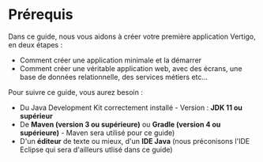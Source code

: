 # Prérequis

Dans ce guide, nous vous aidons à créer votre première application Vertigo, en deux étapes :
* Comment créer une application minimale et la démarrer
* Comment créer une véritable application web, avec des écrans, une base de données relationnelle, des services métiers etc...


Pour suivre ce guide, vous aurez besoin :
* Du Java Development Kit correctement installé - Version : __JDK 11 ou supérieur__
* De  __Maven (version 3 ou supérieure)__ ou __Gradle (version 4 ou supérieure)__  - Maven sera utilisé pour ce guide)
* D'un __éditeur__ de texte ou mieux, d'un __IDE Java__ (nous préconisons l'IDE Eclipse qui sera d'ailleurs utlisé dans ce guide)
